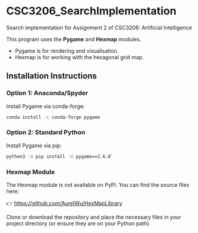 # CSC3206_SearchImplementation
Search implementation for Assignment 2 of CSC3206: Artificial Intelligence 

This program uses the **Pygame** and **Hexmap** modules. 
- Pygame is for rendering and visualisation.
- Hexmap is for working with the hexagonal grid map.

## Installation Instructions 
### Option 1: Anaconda/Spyder
Install Pygame via conda-forge:
```bash
conda install -c conda-forge pygame
```

### Option 2: Standard Python
Install Pygame via pip:
```bash
python3 -m pip install -U pygame==2.6.0`
```

### Hexmap Module
The Hexmap module is not available on PyPI. You can find the source files here:

👉 https://github.com/AurelWu/HexMapLibrary

Clone or download the repository and place the necessary files in your project directory (or ensure they are on your Python path).
